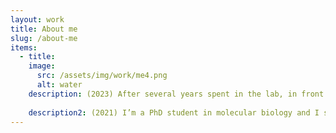 ```yaml
---
layout: work
title: About me
slug: /about-me
items:
  - title:
    image:
      src: /assets/img/work/me4.png
      alt: water
    description: (2023) After several years spent in the lab, in front of microscopes and at conferences to share my work and get inspired, I finished my PhD at the end of 2022. By mere serendipity, I studied human viruses for my PhD and ended up taking images of one of the most deadly viruses - Ebola virus - and the most well-known virus at the present time, SARS-CoV2. Drawn as an undergraduate student to the abstract (and often dry) world of structure biology, this work has profoundly shaped my fascination with cell biolody and microbiology.
    
    description2: (2021) I’m a PhD student in molecular biology and I study viruses to a large extent by looking at them through different microscopes. Never would I have thought I’d be a researcher one day (let alone do a PhD) and I bet no one at high school would have imagined me with a white lab coat and pipette or in front of multiple computer screens operating a 300 kV microscope. I have not been fascinated by science since I was a kid; I haven’t played with chemistry toolkits to build molecules from rubber sticks and balls; and I haven’t joined any science club or math competition. When I discovered my fascination for science rather impulsively during my final year in high school, my dad (a passionate researcher himself) put my persistence to the test and taught me to fish for a whitefly’s gut with an eyelash glued to a pipet tip. It took me many hours to get the hang of it and when I did, pipetting – the bread and butter for a biologist – didn’t seem that difficult anymore. These few weeks in the lab and the discussions starting with the first coffee in the morning and ending with the last sip of wine at night, made me realize science is about imagination and creativity and patience as much as it is about being versed in math, biology, chemistry and physics. Ten years later I am still enjoying microscopy (albeit a different kind) and the more I learn and discover, the more I start imagining this beautiful, mesmerizing universe we are composed of and surrounded by and yet cannot see. 
---
```

